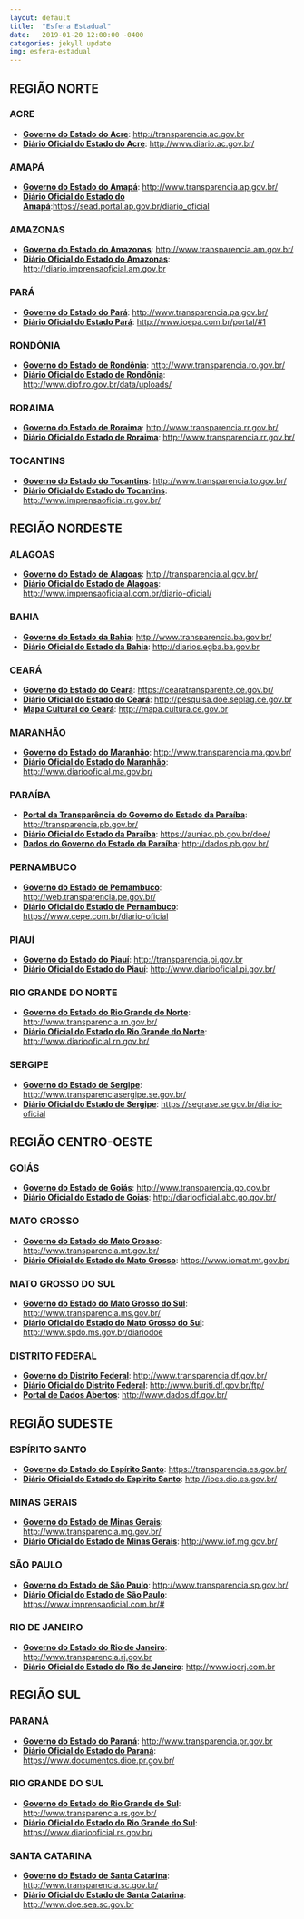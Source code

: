 ```yaml
---
layout: default
title:  "Esfera Estadual"
date:   2019-01-20 12:00:00 -0400
categories: jekyll update
img: esfera-estadual
---
```


## REGIÃO NORTE

### ACRE

-   **[Governo do Estado do Acre](http://transparencia.ac.gov.br/acessoainformacao/index.php)**: http://transparencia.ac.gov.br
-   **[Diário Oficial do Estado do Acre](http://www.diario.ac.gov.br/)**: http://www.diario.ac.gov.br/

### AMAPÁ

-   **[Governo do Estado do Amapá](http://www.transparencia.ap.gov.br/)**: http://www.transparencia.ap.gov.br/
-   **[Diário Oficial do Estado do Amapá](https://sead.portal.ap.gov.br/diario_oficial)**:https://sead.portal.ap.gov.br/diario_oficial

### AMAZONAS

-   **[Governo do Estado do Amazonas](http://www.transparencia.am.gov.br/)**: http://www.transparencia.am.gov.br/
-   **[Diário Oficial do Estado do Amazonas](http://diario.imprensaoficial.am.gov.br/diariooficial/consultaPublica.do)**: http://diario.imprensaoficial.am.gov.br

### PARÁ

-   **[Governo do Estado do Pará](http://www.transparencia.pa.gov.br/)**: http://www.transparencia.pa.gov.br/
-   **[Diário Oficial do Estado Pará](http://www.ioepa.com.br/portal/#1)**: http://www.ioepa.com.br/portal/#1

### RONDÔNIA

-   **[Governo do Estado de Rondônia](http://www.transparencia.ro.gov.br/)**: http://www.transparencia.ro.gov.br/
-   **[Diário Oficial do Estado de Rondônia](http://www.diof.ro.gov.br/data/uploads/)**: http://www.diof.ro.gov.br/data/uploads/

### RORAIMA

-   **[Governo do Estado de Roraima](http://www.transparencia.rr.gov.br/)**: http://www.transparencia.rr.gov.br/
-   **[Diário Oficial do Estado de Roraima](http://www.transparencia.rr.gov.br/)**: http://www.transparencia.rr.gov.br/

### TOCANTINS

-   **[Governo do Estado do Tocantins](http://www.transparencia.to.gov.br/)**: http://www.transparencia.to.gov.br/
-   **[Diário Oficial do Estado do Tocantins](http://www.imprensaoficial.rr.gov.br/app/_inicial/)**: http://www.imprensaoficial.rr.gov.br/

## REGIÃO NORDESTE

### ALAGOAS

-   **[Governo do Estado de Alagoas](http://transparencia.al.gov.br/)**: http://transparencia.al.gov.br/
-   **[Diário Oficial do Estado de Alagoas](http://www.imprensaoficialal.com.br/diario-oficial/)**: http://www.imprensaoficialal.com.br/diario-oficial/

### BAHIA

-   **[Governo do Estado da Bahia](http://www.transparencia.ba.gov.br/)**: http://www.transparencia.ba.gov.br/
-   **[Diário Oficial do Estado da Bahia](hhttp://diarios.egba.ba.gov.br/html/_DODia/DO_frm0.html)**: http://diarios.egba.ba.gov.br

### CEARÁ

-   **[Governo do Estado do Ceará](https://cearatransparente.ce.gov.br/)**: https://cearatransparente.ce.gov.br/
-   **[Diário Oficial do Estado do Ceará](http://pesquisa.doe.seplag.ce.gov.br/doepesquisa/)**: http://pesquisa.doe.seplag.ce.gov.br
-   **[Mapa Cultural do Ceará](http://mapa.cultura.ce.gov.br)**: http://mapa.cultura.ce.gov.br

### MARANHÃO

-   **[Governo do Estado do Maranhão](http://www.transparencia.ma.gov.br/)**: http://www.transparencia.ma.gov.br/
-   **[Diário Oficial do Estado do Maranhão](http://www.diariooficial.ma.gov.br/)**: http://www.diariooficial.ma.gov.br/

### PARAÍBA

-   **[Portal da Transparência do Governo do Estado da Paraíba](http://transparencia.pb.gov.br/)**: http://transparencia.pb.gov.br/
-   **[Diário Oficial do Estado da Paraíba](https://auniao.pb.gov.br/doe/)**: https://auniao.pb.gov.br/doe/
-   **[Dados do Governo do Estado da Paraíba](http://dados.pb.gov.br/)**: http://dados.pb.gov.br/

### PERNAMBUCO

-   **[Governo do Estado de Pernambuco](http://web.transparencia.pe.gov.br/)**: http://web.transparencia.pe.gov.br/
-   **[Diário Oficial do Estado de Pernambuco](https://www.cepe.com.br/diario-oficial)**: https://www.cepe.com.br/diario-oficial

### PIAUÍ

-   **[Governo do Estado do Piauí](http://transparencia.pi.gov.br/)**: http://transparencia.pi.gov.br
-   **[Diário Oficial do Estado do Piauí](hhttp://www.diariooficial.pi.gov.br/diarios.php)**: http://www.diariooficial.pi.gov.br/

### RIO GRANDE DO NORTE

-   **[Governo do Estado do Rio Grande do Norte](http://www.transparencia.rn.gov.br/)**: http://www.transparencia.rn.gov.br/
-   **[Diário Oficial do Estado do Rio Grande do Norte](http://www.diariooficial.rn.gov.br/)**: http://www.diariooficial.rn.gov.br/

### SERGIPE

-   **[Governo do Estado de Sergipe](http://www.transparenciasergipe.se.gov.br/)**: http://www.transparenciasergipe.se.gov.br/
-   **[Diário Oficial do Estado de Sergipe](https://segrase.se.gov.br/diario-oficial)**: https://segrase.se.gov.br/diario-oficial

## REGIÃO CENTRO-OESTE

### GOIÁS

-   **[Governo do Estado de Goiás](http://www.transparencia.go.gov.br/)**: http://www.transparencia.go.gov.br
-   **[Diário Oficial do Estado de Goiás](http://diariooficial.abc.go.gov.br/)**: http://diariooficial.abc.go.gov.br/

### MATO GROSSO

-   **[Governo do Estado do Mato Grosso](http://www.transparencia.mt.gov.br/)**: http://www.transparencia.mt.gov.br/
-   **[Diário Oficial do Estado do Mato Grosso](https://www.iomat.mt.gov.br/)**: https://www.iomat.mt.gov.br/

### MATO GROSSO DO SUL

-   **[Governo do Estado do Mato Grosso do Sul](http://www.transparencia.ms.gov.br/)**: http://www.transparencia.ms.gov.br/
-   **[Diário Oficial do Estado do Mato Grosso do Sul](http://www.spdo.ms.gov.br/diariodoe)**: http://www.spdo.ms.gov.br/diariodoe

### DISTRITO FEDERAL

-   **[Governo do Distrito Federal](http://www.transparencia.df.gov.br/)**: http://www.transparencia.df.gov.br/
-   **[Diário Oficial do Distrito Federal](http://www.buriti.df.gov.br/ftp/)**: http://www.buriti.df.gov.br/ftp/
-   **[Portal de Dados Abertos](http://www.dados.df.gov.br/)**: http://www.dados.df.gov.br/

## REGIÃO SUDESTE

### ESPÍRITO SANTO

-   **[Governo do Estado do Espírito Santo](https://transparencia.es.gov.br/)**: https://transparencia.es.gov.br/
-   **[Diário Oficial do Estado do Espírito Santo](http://ioes.dio.es.gov.br/portal/visualizacoes/diario_oficial)**: http://ioes.dio.es.gov.br/

### MINAS GERAIS

-   **[Governo do Estado de Minas Gerais](http://www.transparencia.mg.gov.br/)**: http://www.transparencia.mg.gov.br/
-   **[Diário Oficial do Estado de Minas Gerais](http://www.iof.mg.gov.br/index.php?/ultima-edicao.html)**: http://www.iof.mg.gov.br/

### SÃO PAULO

-   **[Governo do Estado de São Paulo](http://www.transparencia.sp.gov.br/)**: http://www.transparencia.sp.gov.br/
-   **[Diário Oficial do Estado de São Paulo](https://www.imprensaoficial.com.br/#)**: https://www.imprensaoficial.com.br/#

### RIO DE JANEIRO

-   **[Governo do Estado do Rio de Janeiro](http://www.transparencia.rj.gov.br/)**: http://www.transparencia.rj.gov.br
-   **[Diário Oficial do Estado do Rio de Janeiro](http://www.ioerj.com.br/portal/modules/content/index.php?id=21)**: http://www.ioerj.com.br

## REGIÃO SUL

### PARANÁ

-   **[Governo do Estado do Paraná](http://www.transparencia.pr.gov.br/)**: http://www.transparencia.pr.gov.br
-   **[Diário Oficial do Estado do Paraná](https://www.documentos.dioe.pr.gov.br/dioe/localizar.do)**: https://www.documentos.dioe.pr.gov.br/

### RIO GRANDE DO SUL

-   **[Governo do Estado do Rio Grande do Sul](http://www.transparencia.rs.gov.br/)**: http://www.transparencia.rs.gov.br/
-   **[Diário Oficial do Estado do Rio Grande do Sul](https://www.diariooficial.rs.gov.br/)**: https://www.diariooficial.rs.gov.br/

### SANTA CATARINA

-   **[Governo do Estado de Santa Catarina](http://www.transparencia.sc.gov.br/)**: http://www.transparencia.sc.gov.br/
-   **[Diário Oficial do Estado de Santa Catarina](http://www.doe.sea.sc.gov.br/Portal/ListarJornal.aspx)**: http://www.doe.sea.sc.gov.br
